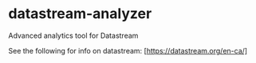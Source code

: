 # datastream-analyzer
Advanced analytics tool for Datastream 

See the following for info on datastream:
[https://datastream.org/en-ca/]

